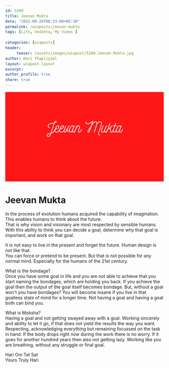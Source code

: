 ```yaml
--- 
id: 5200 
title: Jeevan Mukta
date: "2022-09-29T08:33:00+05:30"
permalink: /wiaposts/jeevan-mukta
tags: [Life, Vedanta, My Views ]    

categories: [wiaposts] 
header:
     teaser: /assets/images/wiapost/5200-Jeevan-Mukta.jpg
author: Hari Thapliyaal 
layout: wiapost-layout
excerpt:  
author_profile: true 
share: true 
---
```


![Jeevan Mukta](/assets/images/wiapost/5200-Jeevan-Mukta.jpg)    
       
# Jeevan Mukta     
     
In the process of evolution humans acquired the capability of imagination.     
This enables humans to think about the future.     
That is why vision and visionary are most respected by sensible humans.     
With this ability to think you can decide a goal, determine why that goal is important, and work on that goal.     
    
It is not easy to live in the present and forget the future. Human design is not like that.     
You can force or pretend to be present. But that is not possible for any normal mind. Especially for the humans of the 21st century.     
    
What is the bondage?     
Once you have some goal in life and you are not able to achieve that you start naming the bondages, which are holding you back. If you achieve the goal then the output of the goal itself becomes bondage. But, without a goal won't you have bondages? You will become insane if you live in that goalless state of mind for a longer time. Not having a goal and having a goal both can bind you.     
    
What is Moksha?     
Having a goal and not getting swayed away with a goal. Working sincerely and ability to let it go, if that does not yield the results the way you want. Respecting, acknowledging everything but remaining focussed on the task in hand. If the body drops right now during the work there is no worry. If it goes for another hundred years then also not getting lazy. Working like you are breathing, without any struggle or final goal.     
    
Hari Om Tat Sat     
Yours Truly Hari     
